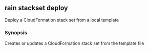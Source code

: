 ## rain stackset deploy

Deploy a CloudFormation stack set from a local template

### Synopsis

Creates or updates a CloudFormation stack set <stackset> from the template file <template>.
If you don't specify a stack set name, rain will use the template filename minus its extension.
If you do not specify a template file, rain will asume that you want to add a new instance to an existing template,
If a template needs to be packaged before it can be deployed, rain will package the template first.
Rain will attempt to create an S3 bucket to store artifacts that it packages and deploys.
The bucket's name will be of the format rain-artifacts-<AWS account id>-<AWS region>.

The config flags can be used to set accounts, regions to operate and tags with parameters to use.
Configuration file with extended options can be provided along with '--config' flag in YAML or JSON format (see [example file](https://github.com/aws-cloudformation/rain/blob/main/test/samples/test-config.yaml) for details).

YAML:
```
Parameters:
	Name: Value
Tags:
	Name: Value
StackSet:
	description: "test description"
	...
StackSetInstances:
	accounts:
		- "123456789123"
	regions:
		- us-east-1
		- us-east-2
	...
```

Account(s) and region(s) provided as flags OVERRIDE values from configuration files. Tags and parameters from the configuration file are MERGED with CLI flag values.


```
rain stackset deploy <template> [stackset] [flags]
```

### Options

```
      --accounts strings         accounts for which to create stack set instances
      --admin                    Use delegated admin permissions
  -c, --config string            YAML or JSON file to set additional configuration parameters
  -d, --detach                   once deployment has started, don't wait around for it to finish
  -h, --help                     help for deploy
  -i, --ignore-stack-instances   ignores adding or removing stack instances while updating, useful if you are managing the stack instances separately
      --params strings           set parameter values; use the format key1=value1,key2=value2
  -p, --profile string           AWS profile name; read from the AWS CLI configuration file
  -r, --region string            AWS region to use
      --regions strings          regions where you want to create stack set instances
      --s3-bucket string         Name of the S3 bucket that is used to upload assets
      --s3-owner string          The account where S3 assets are stored
      --s3-prefix string         Prefix to add to objects uploaded to S3 bucket
      --tags strings             add tags to the stack; use the format key1=value1,key2=value2
  -y, --yes                      update the stackset without confirmation
```

### Options inherited from parent commands

```
      --debug       Output debugging information
      --no-colour   Disable colour output
```

### SEE ALSO

* [rain stackset](rain_stackset.md)	 - This command manipulates stack sets.

###### Auto generated by spf13/cobra on 4-Jun-2025
